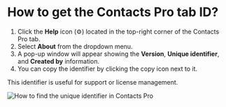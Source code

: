 # How to get the Contacts Pro tab ID?

<ol class="no-margin">
  <li>Click the <strong>Help</strong> icon (⚙️) located in the top-right corner of the Contacts Pro tab.</li>
  <li>Select <strong>About</strong> from the dropdown menu.</li>
  <li>A pop-up window will appear showing the <strong>Version</strong>, <strong>Unique identifier</strong>, and <strong>Created by</strong> information.</li>
  <li>You can copy the identifier by clicking the copy icon next to it.</li>
</ol>

<p class="no-margin">This identifier is useful for support or license management.</p>

<div class="intercom-container">
  <img src="/assets/img/teams-pro/contacts-pro/contacts-id.png" alt="How to find the unique identifier in Contacts Pro" />
</div>

<Intercom />
<Hubspot />
<Clarity />
<GoogleAnalytics />
